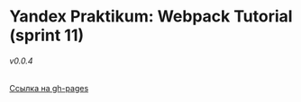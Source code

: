 # Yandex Praktikum: Webpack Tutorial (sprint 11)

###### v0.0.4

[Ссылка на gh-pages](https://elenavorobeva.github.io/sprint_11/)

